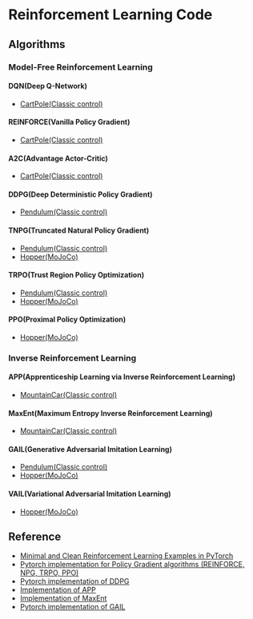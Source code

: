 # Reinforcement Learning Code

## Algorithms

### Model-Free Reinforcement Learning

#### DQN(Deep Q-Network)

- [CartPole(Classic control)](https://github.com/dongminleeai/Reinforcement-Learning-Code/tree/master/cartpole/dqn)

#### REINFORCE(Vanilla Policy Gradient)

- [CartPole(Classic control)]()

#### A2C(Advantage Actor-Critic)

- [CartPole(Classic control)](https://github.com/dongminleeai/Reinforcement-Learning-Code/tree/master/cartpole/a2c)

#### DDPG(Deep Deterministic Policy Gradient)

- [Pendulum(Classic control)](https://github.com/dongminleeai/Reinforcement-Learning-Code/tree/master/pendulum/ddpg)

#### TNPG(Truncated Natural Policy Gradient)
  
- [Pendulum(Classic control)](https://github.com/dongminleeai/Reinforcement-Learning-Code/tree/master/pendulum/tnpg)
- [Hopper(MoJoCo)](https://github.com/dongminleeai/Reinforcement-Learning-Code/tree/master/mujoco/tnpg)

#### TRPO(Trust Region Policy Optimization)

- [Pendulum(Classic control)](https://github.com/dongminleeai/Reinforcement-Learning-Code/tree/master/pendulum/trpo)
- [Hopper(MoJoCo)](https://github.com/dongminleeai/Reinforcement-Learning-Code/tree/master/mujoco/trpo)

#### PPO(Proximal Policy Optimization)

- [Hopper(MoJoCo)](https://github.com/dongminleeai/Reinforcement-Learning-Code/tree/master/mujoco/ppo)

### Inverse Reinforcement Learning

#### APP(Apprenticeship Learning via Inverse Reinforcement Learning)

- [MountainCar(Classic control)](https://github.com/dongminleeai/Reinforcement-Learning-Code/tree/master/mountaincar/app)

#### MaxEnt(Maximum Entropy Inverse Reinforcement Learning)

- [MountainCar(Classic control)](https://github.com/dongminleeai/Reinforcement-Learning-Code/tree/master/mountaincar/maxent)

#### GAIL(Generative Adversarial Imitation Learning)

- [Pendulum(Classic control)]()
- [Hopper(MoJoCo)](https://github.com/dongminleeai/Reinforcement-Learning-Code/tree/master/mujoco/gail)

#### VAIL(Variational Adversarial Imitation Learning)

- [Hopper(MoJoCo)](https://github.com/dongminleeai/Reinforcement-Learning-Code/tree/master/mujoco/vail)

## Reference

- [Minimal and Clean Reinforcement Learning Examples in PyTorch](https://github.com/reinforcement-learning-kr/reinforcement-learning-pytorch)
- [Pytorch implementation for Policy Gradient algorithms (REINFORCE, NPG, TRPO, PPO)](https://github.com/reinforcement-learning-kr/pg_travel)
- [Pytorch implementation of DDPG](https://github.com/jcwleo/Reinforcement_Learning/blob/master/pendulum/pendulum_ddpg.py)
- [Implementation of APP](https://github.com/jangirrishabh/toyCarIRL)
- [Implementation of MaxEnt](https://github.com/MatthewJA/Inverse-Reinforcement-Learning)
- [Pytorch implementation of GAIL](https://github.com/Khrylx/PyTorch-RL)
